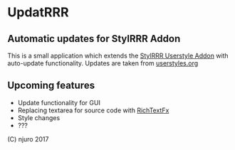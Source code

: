 # UpdatRRR
## Automatic updates for StylRRR Addon
This is a small application which extends the [StylRRR Userstyle Addon](https://addons.mozilla.org/en-Us/firefox/addon/stylrrr/) with auto-update functionality. Updates are taken from [userstyles.org](https://userstyles.org)
## Upcoming features
- Update functionality for GUI
- Replacing textarea for source code with [RichTextFx](https://github.com/TomasMikula/RichTextFX)
- Style changes
- ???

(C) njuro 2017
